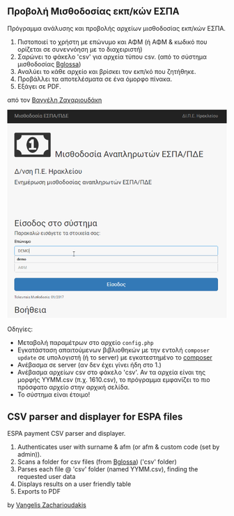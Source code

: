 Προβολή Μισθοδοσίας εκπ/κών ΕΣΠΑ
-----------------------
Πρόγραμμα ανάλυσης και προβολής αρχείων μισθοδοσίας εκπ/κών ΕΣΠΑ.

1. Πιστοποιεί το χρήστη με επώνυμο και ΑΦΜ (ή ΑΦΜ & κωδικό που ορίζεται σε συνεννόηση με το διαχειριστή)
2. Σαρώνει το φάκελο 'csv' για αρχεία τύπου csv. (από το σύστημα μισθοδοσίας [Bglossa](http://bglossa.ypepth.gr))
3. Αναλύει το κάθε αρχείο και βρίσκει τον εκπ/κό που ζητήθηκε.
4. Προβάλλει τα αποτελέσματα σε ένα όμορφο πίνακα.
5. Εξάγει σε PDF.

από τον [Βαγγέλη Ζαχαριουδάκη](http://github.com/sugarv)

![Πως δουλεύει](help/csv_demo.gif?raw=true "Βίντεο λειτουργίας")

Οδηγίες:

- Μεταβολή παραμέτρων στο αρχείο `config.php`
- Εγκατάσταση απαιτούμενων βιβλιοθηκών με την εντολή `composer update` σε υπολογιστή (ή το server) με εγκατεστημένο το [composer](https://getcomposer.org/)
- Ανέβασμα σε server (αν δεν έχει γίνει ήδη στο 1.)
- Ανέβασμα αρχείων csv στο φάκελο 'csv'. Αν τα αρχεία είναι της μορφής YYMM.csv (π.χ. 1610.csv), το πρόγραμμα εμφανίζει το πιο πρόσφατο αρχείο στην αρχική σελίδα.
- Το σύστημα είναι έτοιμο!


CSV parser and displayer for ESPA files
-----------------------
ESPA payment CSV parser and displayer.

1. Authenticates user with surname & afm (or afm & custom code (set by admin)).
2. Scans a folder for csv files (from [Bglossa](http://bglossa.ypepth.gr)) ('csv' folder)
3. Parses each file @ 'csv' folder (named YYMM.csv), finding the requested user data
4. Displays results on a user friendly table
5. Exports to PDF

by [Vangelis Zacharioudakis](http://github.com/sugarv)

